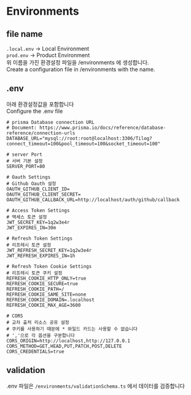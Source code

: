 # Environments

## file name

`.local.env` -> Local Environment  
`prod.env` -> Product Environment  
위 이름을 가진 환경설정 파일을 /environments 에 생성합니다.  
Create a configuration file in /environments with the name.

## .env

아래 환경설정값을 포함합니다  
Configure the .env file

```
# prisma Database connection URL
# Document: https://www.prisma.io/docs/reference/database-reference/connection-urls
DATABASE_URL="mysql://root:root@localhost:3306/Tilog?connect_timeout=100&pool_timeout=100&socket_timeout=100"

# server Port
# 서버 기본 설정
SERVER_PORT=80

# Oauth Settings
# Github Oauth 설정
OAUTH_GITHUB_CLIENT_ID=
OAUTH_GITHUB_CLIENT_SECRET=
OAUTH_GITHUB_CALLBACK_URL=http://localhost/auth/github/callback

# Access Token Settings
# 액세스 토큰 설정
JWT_SECRET_KEY=1q2w3e4r
JWT_EXPIRES_IN=30m

# Refresh Token Settings
# 리프레시 토큰 설정
JWT_REFRESH_SECRET_KEY=1q2w3e4r
JWT_REFRESH_EXPIRES_IN=1h

# Refresh Token Cookie Settings
# 리프레시 토큰 쿠키 설정
REFRESH_COOKIE_HTTP_ONLY=true
REFRESH_COOKIE_SECURE=true
REFRESH_COOKIE_PATH=/
REFRESH_COOKIE_SAME_SITE=none
REFRESH_COOKIE_DOMAIN=.localhost
REFRESH_COOKIE_MAX_AGE=3600

# CORS
# 교차 출처 리소스 공유 설정
# 쿠키를 사용하기 때문에 * 와일드 카드는 사용할 수 없습니다
# ','으로 각 옵션을 구분합니다
CORS_ORIGIN=http://localhost,http://127.0.0.1
CORS_METHOD=GET,HEAD,PUT,PATCH,POST,DELETE
CORS_CREDENTIALS=true
```

## validation

.env 파일은 `/environments/validationSchema.ts` 에서 데이터를 검증합니다
